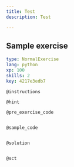 ```yaml
---
title: Test
description: Test

---
```

## Sample exercise

```yaml
type: NormalExercise
lang: python
xp: 100
skills: 2
key: 4217e3edb7
```


`@instructions`

`@hint`

`@pre_exercise_code`
```{python}

```

`@sample_code`
```{python}

```

`@solution`
```{python}

```

`@sct`
```{python}

```
